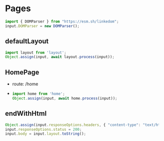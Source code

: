# Pages

```ts
import { DOMParser } from "https://esm.sh/linkedom";
input.DOMParser = new DOMParser();
```

## defaultLayout
```ts
import layout from 'layout';
Object.assign(input, await layout.process(input));
```

## HomePage
- route: /home
- ```ts
  import home from 'home';
  Object.assign(input, await home.process(input));
  ```

## endWithHtml
```ts
Object.assign(input.responseOptions.headers, { "content-type": "text/html" });
input.responseOptions.status = 200;
input.body = input.layout.toString();
```
